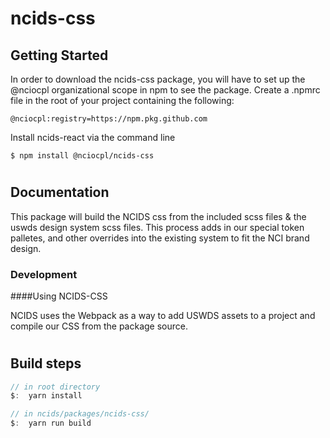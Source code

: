 # ncids-css
## Getting Started
In order to download the ncids-css package, you will have to set up the @nciocpl organizational scope in npm to see the package.  Create a .npmrc file in the root of your project containing the following:

```
@nciocpl:registry=https://npm.pkg.github.com
```

Install ncids-react via the command line

```
$ npm install @nciocpl/ncids-css
```

#
## Documentation

This package will build the NCIDS css from the included scss files & the uswds design system scss files. This process adds in our special token palletes, and other overrides into the existing system to fit the NCI brand design.

### Development


####Using NCIDS-CSS

NCIDS uses the Webpack as a way to add USWDS assets to a project and compile our CSS from the package source. 
#

## Build steps

```js
// in root directory
$:  yarn install

// in ncids/packages/ncids-css/
$:  yarn run build

```
